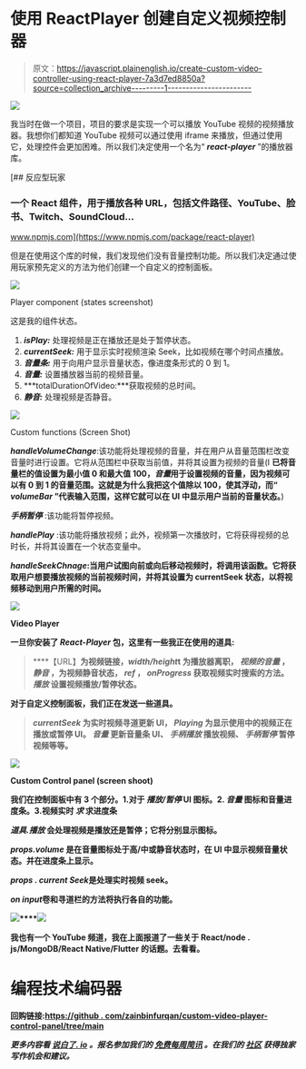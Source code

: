 # 使用 ReactPlayer 创建自定义视频控制器

> 原文：<https://javascript.plainenglish.io/create-custom-video-controller-using-react-player-7a3d7ed8850a?source=collection_archive---------1----------------------->

![](img/b557eeaac6c1533198a35cc5a3465309.png)

我当时在做一个项目，项目的要求是实现一个可以播放 YouTube 视频的视频播放器。我想你们都知道 YouTube 视频可以通过使用 iframe 来播放，但通过使用它，处理控件会更加困难。所以我们决定使用一个名为“ ***react-player*** ”的播放器库。

[](https://www.npmjs.com/package/react-player) [## 反应型玩家

### 一个 React 组件，用于播放各种 URL，包括文件路径、YouTube、脸书、Twitch、SoundCloud…

www.npmjs.com](https://www.npmjs.com/package/react-player) 

但是在使用这个库的时候，我们发现他们没有音量控制功能。所以我们决定通过使用玩家预先定义的方法为他们创建一个自定义的控制面板。

![](img/483e0753a184f9595f3fbab5412b1216.png)

Player component (states screenshot)

这是我的组件状态。

1.  ***isPlay:*** 处理视频是正在播放还是处于暂停状态。
2.  ***currentSeek:*** 用于显示实时视频渲染 Seek，比如视频在哪个时间点播放。
3.  ***音量条:*** 用于向用户显示音量状态，像进度条形式的 0 到 1。
4.  ***音量:*** 设置播放器当前的视频音量。
5.  ***totalDurationOfVideo:***获取视频的总时间。
6.  ***静音:*** 处理视频是否静音。

![](img/79bab2e6f861202ac12ba995dc12385b.png)

Custom functions (Screen Shot)

***handleVolumeChange***:该功能将处理视频的音量，并在用户从音量范围栏改变音量时进行设置。它将从范围栏中获取当前值，并将其设置为视频的音量(I **已将音量栏的值设置为最小值 0 和最大值 100，*音量*用于设置视频的音量，因为视频可以有 0 到 1 的音量范围。这就是为什么我把这个值除以 100，使其浮动，而“ *volumeBar* ”代表输入范围，这样它就可以在 UI 中显示用户当前的音量状态。**)

***手柄暂停*** :该功能将暂停视频。

***handlePlay*** :该功能将播放视频；此外，视频第一次播放时，它将获得视频的总时长，并将其设置在一个状态变量中。

*****handleSeekChnage***:当用户试图向前或向后移动视频时，将调用该函数。它将获取用户想要播放视频的当前视频时间，并将其设置为 currentSeek 状态，以将视频移动到用户所需的时间。**

**![](img/af26d0e60c928d98b02b1553b68bd885.png)**

**Video Player**

**一旦你安装了 ***React-Player*** 包，这里有一些我正在使用的道具:**

> ****【URL】**为视频链接，***width/height***t 为播放器离职， ***视频的音量*** ， ***静音*** ，为视频静音状态， ***ref*** ， ***onProgress*** 获取视频实时搜索的方法。 ***播放*** 设置视频播放/暂停状态。**

**对于自定义控制面板，我们正在发送一些道具。**

> *****currentSeek*** 为实时视频寻道更新 UI， ***Playing*** 为显示使用中的视频正在播放或暂停 UI。 ***音量*** 更新音量条 UI、 ***手柄播放*** 播放视频、 ***手柄暂停*** 暂停视频等等。**

**![](img/5af78a72eee5263833c45183819a9e83.png)**

**Custom Control panel (screen shoot)**

**我们在控制面板中有 3 个部分。1.对于 ***播放/暂停*** UI 图标。2. ***音量*** 图标和音量进度条。3.视频实时 ***求*** 求进度条**

*****道具.播放*** 会处理视频是播放还是暂停；它将分别显示图标。**

*****props.volume*** 是在音量图标处于高/中或静音状态时，在 UI 中显示视频音量状态。并在进度条上显示。**

*****props . current Seek***是处理实时视频 seek。**

*****on input***卷和寻道栏的方法将执行各自的功能。**

**![](img/b524c529a10bf1642ca9f9913535496c.png)****![](img/5af78a72eee5263833c45183819a9e83.png)**

**我也有一个 YouTube 频道，我在上面报道了一些关于 React/node . js/MongoDB/React Native/Flutter 的话题。去看看。**

# **编程技术编码器**

**回购链接:[https://github . com/zainbinfurqan/custom-video-player-control-panel/tree/main](https://github.com/zainbinfurqan/custom-video-player-contorl-panel/tree/main)**

***更多内容看* [*说白了. io*](http://plainenglish.io/) *。报名参加我们的* [*免费每周简讯*](http://newsletter.plainenglish.io/) *。在我们的* [*社区*](https://discord.gg/GtDtUAvyhW) *获得独家写作机会和建议。***